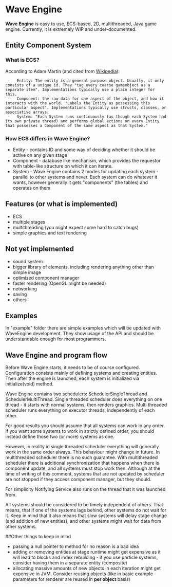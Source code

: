 
# Wave Engine
**Wave Engine** is easy to use, ECS-based, 2D, multithreaded, Java game engine. Currently, it is extremely WIP and under-documented.
  
## Entity Component System
### What is ECS?
According to Adam Martin (and cited from [Wikipedia](https://en.wikipedia.org/wiki/Entity_component_system)):
```
 -   Entity: The entity is a general purpose object. Usually, it only consists of a unique id. They "tag every coarse gameobject as a separate item". Implementations typically use a plain integer for this.
 -   Component: the raw data for one aspect of the object, and how it interacts with the world. "Labels the Entity as possessing this particular aspect". Implementations typically use structs, classes, or associative arrays.
 -   System: "Each System runs continuously (as though each System had its own private thread) and performs global actions on every Entity that possesses a Component of the same aspect as that System."
```
### How ECS differs in Wave Engine?
 - Entity - contains ID and some way of deciding whether it should be active on any given stage
 - Component - database like mechanism, which provides the requestor with table-like structure on which it can iterate. 
 - System - Wave Engine contains 2 modes for updating each system - parallel to other systems and never. Each system can do whatever it wants, however generally it gets "components" (the tables) and operates on them

## Features (or what is implemented)
 - ECS
 - multiple stages
 - multithreading (you might expect some hard to catch bugs)
 - simple graphics and text rendering
 
## Not yet implemented
 - sound system
 - bigger library of elements, including rendering anything other than simple image
 - optimized component manager
 - faster rendering (OpenGL might be needed)
 - networking
 - saving
 - others
 
 ## Examples
 In "example" folder there are simple examples which will be updated with WaveEngine development. They show usage of the 
 API and should be understandable enough for most programmers.
 
 ## Wave Engine and program flow 

Before Wave Engine starts, it needs to be of course configured. Configuration consists mainly of defining systems 
and creating entities. Then after the engine is launched, each system is initialized via initialize(void) method.

Wave Engine contains two schedulers: SchedulerSingleThread and SchedulerMultiThread. Single threaded scheduler does everything
on one thread - it starts with normal systems, then renders graphics. Multi threaded scheduler runs everything on executor threads,
independently of each other.

For good results you should assume that all systems can work in any order. If you want some systems to work in strictly defined order, you should instead
define those two (or more) systems as one.

However, in reality in single threaded scheduler everything will generally work in the same order always. This behaviour might change in future. 
In multithreaded scheduler there is no such guarantee. With multithreaded scheduler there is additional synchronization that happens when there
is component update, and all systems must stop work then. Although at the time of writing of this comment, systems that are not updated
by scheduler are not stopped if they access component manager, but they should.

For simplicity Notifying Service also runs on the thread that it was launched from.

All systems should be considered to be timely independent of others. That means, that if one of the systems lags behind, other systems
do not wait for it. Keep in mind that it also means that slow systems will delay stage change (and addition of new entities), and other systems might wait for data from other systems.

##Other things to keep in mind
 - passing a null pointer to method for no reason is a bad idea
 - adding or removing entities at stage runtime might get expensive as it will lead to blocks and index rebuilding - if you use
 particle systems, consider having them in a separate entity (composite)
 - allocating massive amounts of new objects in each iteration might get expensive in JVM. Consider reusing objects (like in basic example
 parameters for renderer are reused in **per object** basis) 

